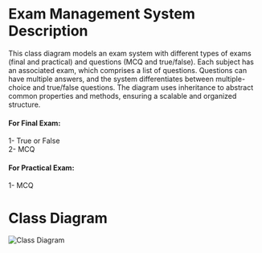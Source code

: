 # Exam Management System Description

This class diagram models an exam system with different types of exams (final and practical) and questions (MCQ and true/false). Each subject has an associated exam, which comprises a list of questions. Questions can have multiple answers, and the system differentiates between multiple-choice and true/false questions. The diagram uses inheritance to abstract common properties and methods, ensuring a scalable and organized structure.
<br>

#### For Final Exam:
1- True or False
<br>
2- MCQ
<br>
#### For Practical Exam:

1- MCQ
<br>





# Class Diagram

![Class Diagram](https://github.com/Mostafa-Reda-Refaat/Examination_System/assets/169719632/5041e8b1-a84e-4703-ac9e-954726c12029)

<br>
